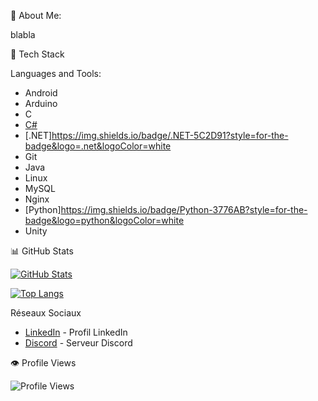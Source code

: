 💫 About Me:

blabla


🚀 Tech Stack

Languages and Tools:
- Android
- Arduino
- C
- [C#](https://img.shields.io/badge/C%23-239120?style=for-the-badge&logo=c-sharp&logoColor=white)
- [.NET]https://img.shields.io/badge/.NET-5C2D91?style=for-the-badge&logo=.net&logoColor=white
- Git
- Java
- Linux
- MySQL
- Nginx
- [Python]https://img.shields.io/badge/Python-3776AB?style=for-the-badge&logo=python&logoColor=white
- Unity

📊 GitHub Stats

[![GitHub Stats](https://github-readme-stats.vercel.app/api?username=NathanS09&show_icons=true&theme=dark)](https://github.com/NathanS09)

[![Top Langs](https://github-readme-stats.vercel.app/api/top-langs/?username=NathanS09&layout=compact&theme=dark)](https://github.com/NathanS09)

 Réseaux Sociaux

- [LinkedIn](LIEN_VERS_VOTRE_PROFILE_LINKEDIN) - Profil LinkedIn
- [Discord](LIEN_VERS_VOTRE_SERVER_DISCORD) - Serveur Discord

👁️ Profile Views

![Profile Views](https://komarev.com/ghpvc/?username=NathanS09)


